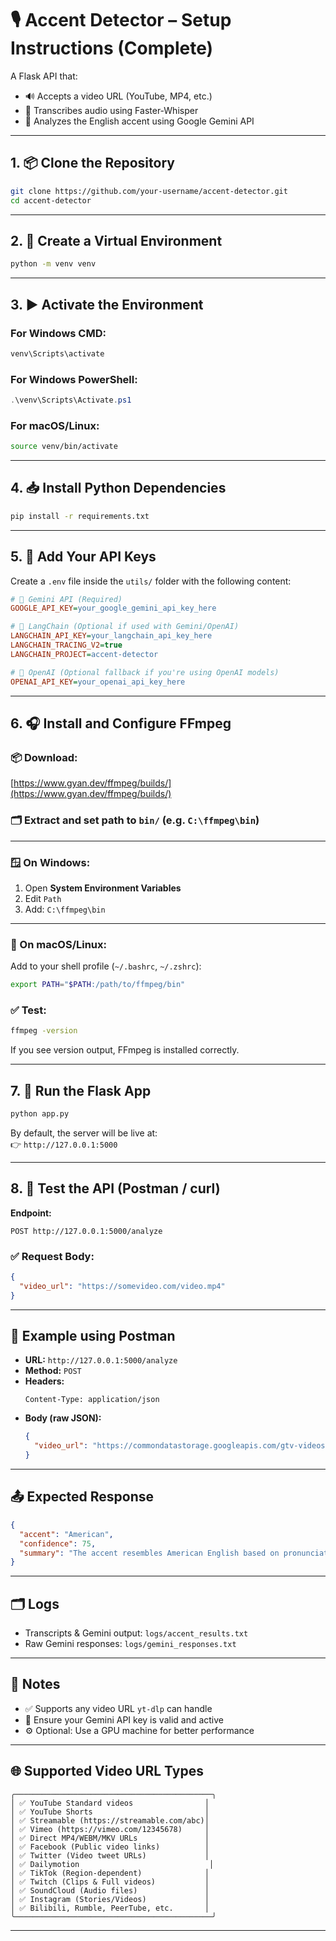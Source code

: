 # 🎙️ Accent Detector – Setup Instructions (Complete)

A Flask API that:
- 🔊 Accepts a video URL (YouTube, MP4, etc.)
- 📝 Transcribes audio using Faster-Whisper
- 🧠 Analyzes the English accent using Google Gemini API

---

## 1. 📦 Clone the Repository

```bash
git clone https://github.com/your-username/accent-detector.git
cd accent-detector
```

---

## 2. 🐍 Create a Virtual Environment

```bash
python -m venv venv
```

---

## 3. ▶️ Activate the Environment

### For Windows CMD:
```cmd
venv\Scripts\activate
```

### For Windows PowerShell:
```powershell
.\venv\Scripts\Activate.ps1
```

### For macOS/Linux:
```bash
source venv/bin/activate
```

---

## 4. 📥 Install Python Dependencies

```bash
pip install -r requirements.txt
```

---

## 5. 🔐 Add Your API Keys

Create a `.env` file inside the `utils/` folder with the following content:

```ini
# 🔑 Gemini API (Required)
GOOGLE_API_KEY=your_google_gemini_api_key_here

# 🧠 LangChain (Optional if used with Gemini/OpenAI)
LANGCHAIN_API_KEY=your_langchain_api_key_here
LANGCHAIN_TRACING_V2=true
LANGCHAIN_PROJECT=accent-detector

# 🤖 OpenAI (Optional fallback if you're using OpenAI models)
OPENAI_API_KEY=your_openai_api_key_here

```

---

## 6. 🎧 Install and Configure FFmpeg

### 📦 Download:
[https://www.gyan.dev/ffmpeg/builds/](https://www.gyan.dev/ffmpeg/builds/)

### 🗂️ Extract and set path to `bin/` (e.g. `C:\ffmpeg\bin`)

---

### 🪟 On Windows:
1. Open **System Environment Variables**
2. Edit `Path`
3. Add: `C:\ffmpeg\bin`

---

### 🍎 On macOS/Linux:
Add to your shell profile (`~/.bashrc`, `~/.zshrc`):

```bash
export PATH="$PATH:/path/to/ffmpeg/bin"
```

### ✅ Test:
```bash
ffmpeg -version
```
If you see version output, FFmpeg is installed correctly.

---

## 7. 🚀 Run the Flask App

```bash
python app.py
```

By default, the server will be live at:  
👉 `http://127.0.0.1:5000`

---

## 8. 🧪 Test the API (Postman / curl)

**Endpoint:**
```
POST http://127.0.0.1:5000/analyze
```

### ✅ Request Body:
```json
{
  "video_url": "https://somevideo.com/video.mp4"
}
```

---

## 🧪 Example using Postman

- **URL:** `http://127.0.0.1:5000/analyze`
- **Method:** `POST`
- **Headers:**
  ```http
  Content-Type: application/json
  ```
- **Body (raw JSON):**
  ```json
  {
    "video_url": "https://commondatastorage.googleapis.com/gtv-videos-bucket/sample/BigBuckBunny.mp4"
  }
  ```

---

## 📤 Expected Response

```json
{
  "accent": "American",
  "confidence": 75,
  "summary": "The accent resembles American English based on pronunciation patterns in the transcript."
}
```

---

## 🗂️ Logs

- Transcripts & Gemini output: `logs/accent_results.txt`
- Raw Gemini responses: `logs/gemini_responses.txt`

---

## 📝 Notes

- ✅ Supports any video URL `yt-dlp` can handle
- 🔐 Ensure your Gemini API key is valid and active
- ⚙️ Optional: Use a GPU machine for better performance

---

## 🌐 Supported Video URL Types

```
╭────────────────────────────────────────────╮
│ ✅ YouTube Standard videos                │
│ ✅ YouTube Shorts                         │
│ ✅ Streamable (https://streamable.com/abc)│
│ ✅ Vimeo (https://vimeo.com/12345678)     │
│ ✅ Direct MP4/WEBM/MKV URLs               │
│ ✅ Facebook (Public video links)          │
│ ✅ Twitter (Video tweet URLs)             │
│ ✅ Dailymotion                             │
│ ✅ TikTok (Region-dependent)              │
│ ✅ Twitch (Clips & Full videos)           │
│ ✅ SoundCloud (Audio files)               │
│ ✅ Instagram (Stories/Videos)             │
│ ✅ Bilibili, Rumble, PeerTube, etc.       │
╰────────────────────────────────────────────╯
```

---


